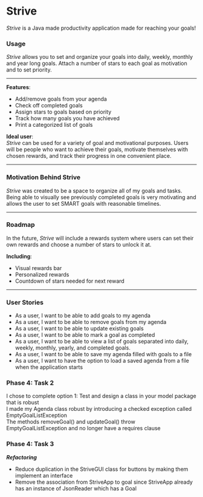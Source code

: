 # Strive
*Strive* is a Java made productivity application made for reaching your goals!

### Usage
 *Strive* allows you to set and organize your goals into daily, weekly, monthly and year long goals. Attach a number of stars to each goal as motivation and to set priority.
***
**Features**:
- Add/remove goals from your agenda
- Check off completed goals
- Assign stars to goals based on priority
- Track how many goals you have achieved
- Print a categorized list of goals


**Ideal user**:  
*Strive* can be used for a variety of goal and motivational purposes. Users will be people who want to achieve their goals, motivate themselves with chosen rewards, and track their progress in one convenient place.
***
### Motivation Behind Strive
*Strive* was created to be a space to organize all of my goals and tasks. Being able to visually see previously completed goals is very motivating and allows the user to set SMART goals with reasonable timelines.
***
### Roadmap
In the future, *Strive* will include a rewards system where users can set their own rewards and choose a number of stars to unlock it at.  

**Including**:  
- Visual rewards bar  
- Personalized rewards
- Countdown of stars needed for next reward
***

### User Stories   
 
- As a user, I want to be able to add goals to my agenda
- As a user, I want to be able to remove goals from my agenda
- As a user, I want to be able to update existing goals
- As a user, I want to be able to mark a goal as completed
- As a user, I want to be able to view a list of goals separated into daily, weekly, monthly, yearly, and completed goals.
- As a user, I want to be able to save my agenda filled with goals to a file
- As a user,  I want to have the option to load a saved agenda from a file when the application starts

### Phase 4: Task 2
I chose to complete option 1: Test and design a class in your model package that is robust <br>
I made my Agenda class robust by introducing a checked exception called EmptyGoalListException <br>
The methods removeGoal() and updateGoal() throw EmptyGoalListException and no  longer have a requires clause

### Phase 4: Task 3
***Refactoring***

- Reduce duplication in the StriveGUI class for buttons by making them implement an interface
- Remove the association from StriveApp to goal since StriveApp already has an instance of JsonReader which has a Goal

